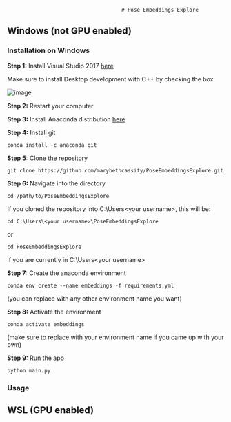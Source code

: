                                          # Pose Embeddings Explore

## Windows (not GPU enabled)

### Installation on Windows 

**Step 1:** Install Visual Studio 2017 [here](https://download.visualstudio.microsoft.com/download/pr/4035d2dd-2d45-48eb-9104-d4dc7d808a7b/f5675416a31cbf8c29e74d75a1790cf7/vs_community.exe)

Make sure to install Desktop development with C++ by checking the box

![image](https://github.com/marybethcassity/PoseEmbeddingsExplore/assets/70182553/30b20a59-4fbb-418b-b735-5dea12b8bfef)


**Step 2:** Restart your computer


**Step 3:** Install Anaconda distribution [here](https://www.anaconda.com/download)


**Step 4:** Install git 
```
conda install -c anaconda git 
```

**Step 5:** Clone the repository
```
git clone https://github.com/marybethcassity/PoseEmbeddingsExplore.git
```

**Step 6:** Navigate into the directory
```
cd /path/to/PoseEmbeddingsExplore
```

If you cloned the repository into C:\Users\<your username>, this will be:
```
cd C:\Users\<your username>\PoseEmbeddingsExplore
```
or
```
cd PoseEmbeddingsExplore
```
if you are currently in C:\Users\<your username>

**Step 7:** Create the anaconda environment 
```
conda env create --name embeddings -f requirements.yml 
```
(you can replace <embeddings> with any other environment name you want)


**Step 8:** Activate the environment 
```
conda activate embeddings 
```
(make sure to replace <embeddings> with your environment name if you came up with your own)


**Step 9:** Run the app 

```
python main.py
```

### Usage 

## WSL (GPU enabled)
